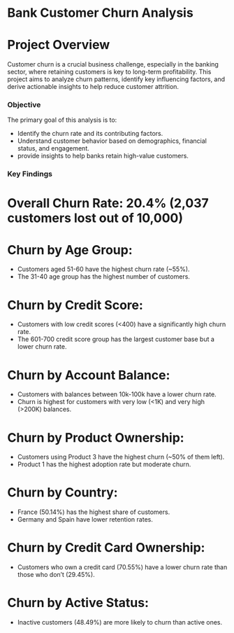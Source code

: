 # Bank Customer Churn Analysis

# Project Overview
Customer churn is a crucial business challenge, especially in the banking sector, where retaining customers is key to long-term profitability. This project aims to analyze churn patterns, identify key influencing factors, and derive actionable insights to help reduce customer attrition.

### Objective
The primary goal of this analysis is to:
- Identify the churn rate and its contributing factors.
- Understand customer behavior based on demographics, financial status, and engagement.
- provide insights to help banks retain high-value customers.

### Key Findings
# Overall Churn Rate: 20.4% (2,037 customers lost out of 10,000)
# Churn by Age Group:

- Customers aged 51-60 have the highest churn rate (~55%).
- The 31-40 age group has the highest number of customers.
  
# Churn by Credit Score:

- Customers with low credit scores (<400) have a significantly high churn rate.
- The 601-700 credit score group has the largest customer base but a lower churn rate.
  
# Churn by Account Balance:

- Customers with balances between 10k-100k have a lower churn rate.
- Churn is highest for customers with very low (<1K) and very high (>200K) balances.
  
# Churn by Product Ownership:

- Customers using Product 3 have the highest churn (~50% of them left).
- Product 1 has the highest adoption rate but moderate churn.
  
# Churn by Country:

- France (50.14%) has the highest share of customers.
- Germany and Spain have lower retention rates.
  
# Churn by Credit Card Ownership:

- Customers who own a credit card (70.55%) have a lower churn rate than those who don’t (29.45%).
  
# Churn by Active Status:

- Inactive customers (48.49%) are more likely to churn than active ones.
